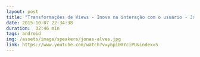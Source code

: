 ```yaml
---
layout: post
title: "Transformações de Views - Inove na interação com o usuário - Jonas Alves"
date: 2015-10-07 22:34:38
duration:  32:46 min
tags: android
img: /assets/image/speakers/jonas-alves.jpg 
link: https://www.youtube.com/watch?v=y6pi0XYciPU&index=5
---
```

